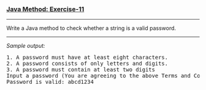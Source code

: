 ### [Java Method: Exercise-11](https://www.w3resource.com/java-exercises/method/java-method-exercise-11.php)

***
<p>Write a Java method to check whether a string is a valid password.</p>

***
_Sample output:_
<pre class="output">
1. A password must have at least eight characters.                                                            
2. A password consists of only letters and digits.                                                            
3. A password must contain at least two digits                                                                
Input a password (You are agreeing to the above Terms and Conditions.): abcd1234                              
Password is valid: abcd1234 
</pre>